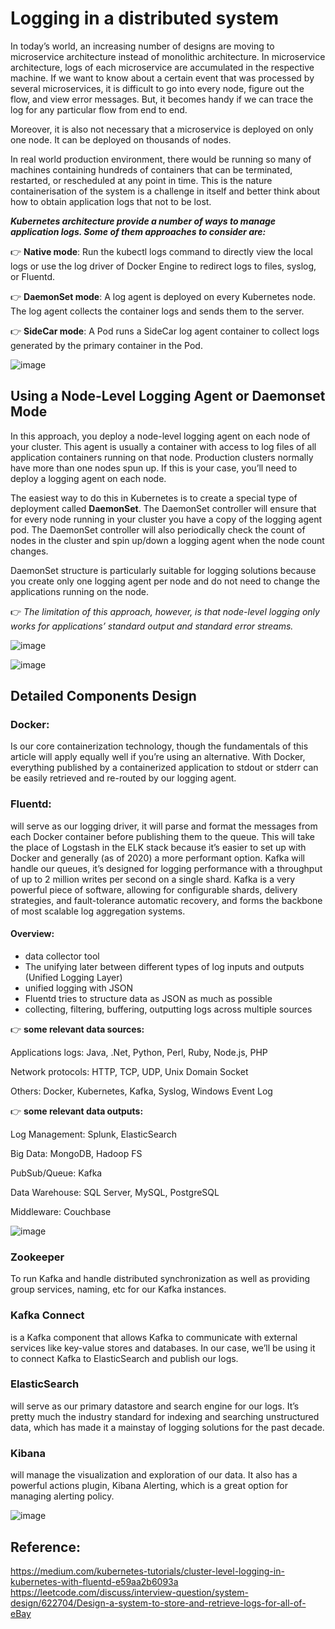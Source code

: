 # Logging in a distributed system
In today’s world, an increasing number of designs are moving to microservice architecture instead of monolithic architecture. In microservice architecture, logs of each microservice are accumulated in the respective machine. If we want to know about a certain event that was processed by several microservices, it is difficult to go into every node, figure out the flow, and view error messages. But, it becomes handy if we can trace the log for any particular flow from end to end.

Moreover, it is also not necessary that a microservice is deployed on only one node. It can be deployed on thousands of nodes. 

In real world production environment, there would be running so many of machines containing hundreds of containers that can be terminated, restarted, or rescheduled at any point in time. This is the nature containerisation of the system is a challenge in itself and better think about how to obtain application logs that not to be lost.

***Kubernetes architecture provide a number of ways to manage application logs. Some of them approaches to consider are:***

👉 **Native mode**: Run the kubectl logs command to directly view the local logs or use the log driver of Docker Engine to redirect logs to files, syslog, or Fluentd.

👉 **DaemonSet mode**: A log agent is deployed on every Kubernetes node. The log agent collects the container logs and sends them to the server.

👉 **SideCar mode**: A Pod runs a SideCar log agent container to collect logs generated by the primary container in the Pod.

![image](https://user-images.githubusercontent.com/33947539/183357295-f082752a-a898-4f92-aead-cd2a3ac5bea4.png)

## Using a Node-Level Logging Agent or Daemonset Mode
In this approach, you deploy a node-level logging agent on each node of your cluster. This agent is usually a container with access to log files of all application containers running on that node. Production clusters normally have more than one nodes spun up. If this is your case, you’ll need to deploy a logging agent on each node.

The easiest way to do this in Kubernetes is to create a special type of deployment called **DaemonSet**. 
The DaemonSet controller will ensure that for every node running in your cluster you have a copy of the logging agent pod. The DaemonSet controller will also periodically check the count of nodes in the cluster and spin up/down a logging agent when the node count changes. 

DaemonSet structure is particularly suitable for logging solutions because you create only one logging agent per node and do not need to change the applications running on the node. 

👉 *The limitation of this approach, however, is that node-level logging only works for applications’ standard output and standard error streams.*

![image](https://user-images.githubusercontent.com/33947539/183387240-5612cad9-50bd-4d72-9ead-646f1b4d06cd.png)

![image](https://user-images.githubusercontent.com/33947539/183393678-6f2879a2-2eb9-4f25-b3bd-85ee9d266b4b.png)



## Detailed Components Design 
### Docker: 
Is our core containerization technology, though the fundamentals of this article will apply equally well if you’re using an alternative. With Docker, everything published by a containerized application to stdout or stderr can be easily retrieved and re-routed by our logging agent.

### Fluentd:
will serve as our logging driver, it will parse and format the messages from each Docker container before publishing them to the queue. This will take the place of Logstash in the ELK stack because it’s easier to set up with Docker and generally (as of 2020) a more performant option.
Kafka will handle our queues, it’s designed for logging performance with a throughput of up to 2 million writes per second on a single shard. Kafka is a very powerful piece of software, allowing for configurable shards, delivery strategies, and fault-tolerance automatic recovery, and forms the backbone of most scalable log aggregation systems.

#### Overview:

- data collector tool
- The unifying later between different types of log inputs and outputs (Unified Logging Layer)
- unified logging with JSON
- Fluentd tries to structure data as JSON as much as possible
- collecting, filtering, buffering, outputting logs across multiple sources

👉 **some relevant data sources:**

Applications logs: Java, .Net, Python, Perl, Ruby, Node.js, PHP

Network protocols: HTTP, TCP, UDP, Unix Domain Socket

Others: Docker, Kubernetes, Kafka, Syslog, Windows Event Log

👉 **some relevant data outputs:**

Log Management: Splunk, ElasticSearch

Big Data: MongoDB, Hadoop FS

PubSub/Queue: Kafka

Data Warehouse: SQL Server, MySQL, PostgreSQL

Middleware: Couchbase

![image](https://user-images.githubusercontent.com/33947539/183388243-f56a37c5-1997-4745-8c60-5647736af6ea.png)



### Zookeeper 
To run Kafka and handle distributed synchronization as well as providing group services, naming, etc for our Kafka instances.

### Kafka Connect 
is a Kafka component that allows Kafka to communicate with external services like key-value stores and databases. In our case, we’ll be using it to connect Kafka to ElasticSearch and publish our logs.

### ElasticSearch 
will serve as our primary datastore and search engine for our logs. It’s pretty much the industry standard for indexing and searching unstructured data, which has made it a mainstay of logging solutions for the past decade.

### Kibana 
will manage the visualization and exploration of our data. It also has a powerful actions plugin, Kibana Alerting, which is a great option for managing alerting policy.

![image](https://user-images.githubusercontent.com/33947539/183392605-be95a451-702c-434b-adcd-c8814c1c6ddd.png)

## Reference:
https://medium.com/kubernetes-tutorials/cluster-level-logging-in-kubernetes-with-fluentd-e59aa2b6093a
https://leetcode.com/discuss/interview-question/system-design/622704/Design-a-system-to-store-and-retrieve-logs-for-all-of-eBay


